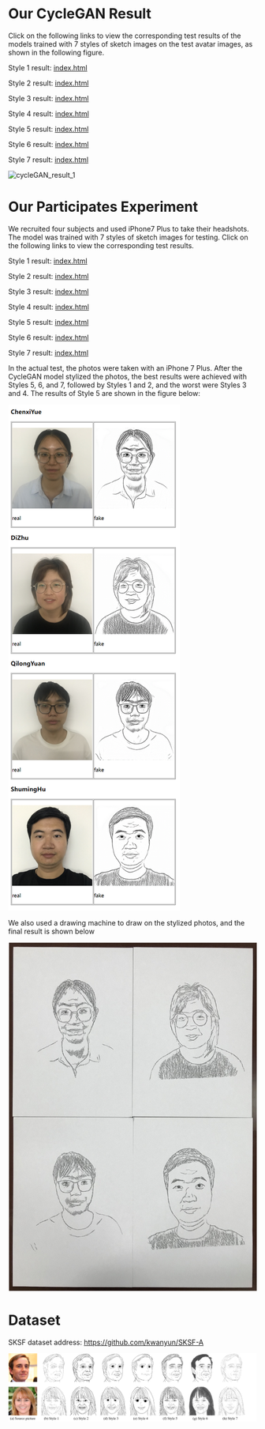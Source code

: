 



# Our CycleGAN Result

Click on the following links to view the corresponding test results of the models trained with 7 styles of sketch images on the test avatar images, as shown in the following figure.

Style 1 result: [index.html](result_SKSF_test\results_SKSF_photo2sketch_1-face-test\SKSF_photo2sketch_1\test_latest\index.html) 

Style 2 result: [index.html](result_SKSF_test\results_SKSF_photo2sketch_2-face-test\SKSF_photo2sketch_2\test_latest\index.html) 


Style 3 result: [index.html](result_SKSF_test\results_SKSF_photo2sketch_3-face-test\SKSF_photo2sketch_3\test_latest\index.html) 

Style 4 result: [index.html](result_SKSF_test\results_SKSF_photo2sketch_4-face-test\SKSF_photo2sketch_4\test_latest\index.html) 

Style 5 result: [index.html](result_SKSF_test\results_SKSF_photo2sketch_5-face-test\SKSF_photo2sketch_5\test_latest\index.html) 

Style 6 result: [index.html](result_SKSF_test\results_SKSF_photo2sketch_6-face-test\SKSF_photo2sketch_6\test_latest\index.html) 

Style 7 result: [index.html](result_SKSF_test\results_SKSF_photo2sketch_7-face-test\SKSF_photo2sketch_7\test_latest\index.html) 



![cycleGAN_result_1](readme.assets/cycleGAN_result_1.jpg)





# Our Participates Experiment

We recruited four subjects and used iPhone7 Plus to take their headshots. The model was trained with 7 styles of sketch images for testing. Click on the following links to view the corresponding test results.

Style 1 result: [index.html](result_face_304_iphone\results_SKSF_photo2sketch_1-face-304\SKSF_photo2sketch_1\test_latest\index.html) 

Style 2 result: [index.html](result_face_304_iphone\results_SKSF_photo2sketch_2-face-304\SKSF_photo2sketch_2\test_latest\index.html) 

Style 3 result: [index.html](result_face_304_iphone\results_SKSF_photo2sketch_3-face-304\SKSF_photo2sketch_3\test_latest\index.html) 

Style 4 result: [index.html](result_face_304_iphone\results_SKSF_photo2sketch_4-face-304\SKSF_photo2sketch_4\test_latest\index.html) 

Style 5 result: [index.html](result_face_304_iphone\results_SKSF_photo2sketch_5-face-304\SKSF_photo2sketch_5\test_latest\index.html) 

Style 6 result: [index.html](result_face_304_iphone\results_SKSF_photo2sketch_6-face-304\SKSF_photo2sketch_6\test_latest\index.html) 

Style 7 result: [index.html](result_face_304_iphone\results_SKSF_photo2sketch_7-face-304\SKSF_photo2sketch_7\test_latest\index.html) 



In the actual test, the photos were taken with an iPhone 7 Plus. After the CycleGAN model stylized the photos, the best results were achieved with Styles 5, 6, and 7, followed by Styles 1 and 2, and the worst were Styles 3 and 4. The results of Style 5 are shown in the figure below:

![image-20240914180419002](readme.assets/image-20240914180419002.png)



We also used a drawing machine to draw on the stylized photos, and the final result is shown below

![our_drawing_machine_result_1](readme.assets/our_drawing_machine_result_1.jpg)





# Dataset

SKSF dataset address: https://github.com/kwanyun/SKSF-A

![demo](readme.assets/demo.png)









